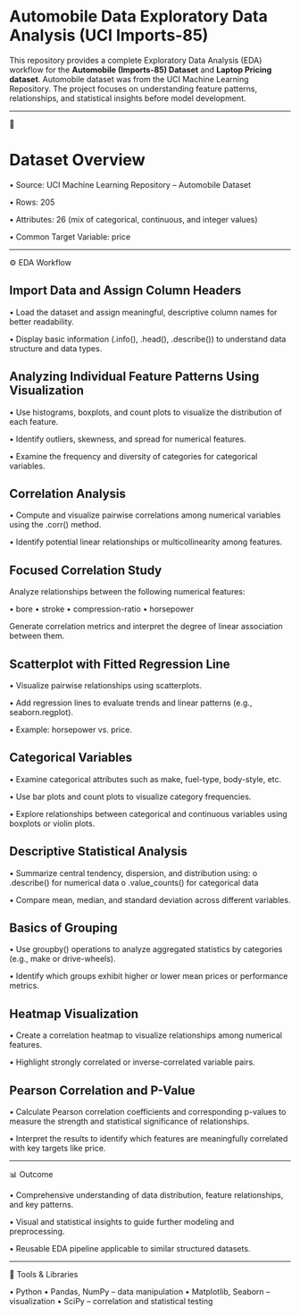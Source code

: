 # Automobile Data Exploratory Data Analysis (UCI Imports-85)
This repository provides a complete Exploratory Data Analysis (EDA) workflow for the **Automobile (Imports-85) Dataset** and **Laptop Pricing dataset**. 
Automobile dataset was from the UCI Machine Learning Repository.
The project focuses on understanding feature patterns, relationships, and statistical insights before model development.
________________________________________
📌 
# Dataset Overview

•	Source: UCI Machine Learning Repository – Automobile Dataset

•	Rows: 205

•	Attributes: 26 (mix of categorical, continuous, and integer values)

•	Common Target Variable: price
________________________________________
⚙️ EDA Workflow

## Import Data and Assign Column Headers

•	Load the dataset and assign meaningful, descriptive column names for better readability.

•	Display basic information (.info(), .head(), .describe()) to understand data structure and data types.


## Analyzing Individual Feature Patterns Using Visualization

•	Use histograms, boxplots, and count plots to visualize the distribution of each feature.

•	Identify outliers, skewness, and spread for numerical features.

•	Examine the frequency and diversity of categories for categorical variables.


## Correlation Analysis
   
•	Compute and visualize pairwise correlations among numerical variables using the .corr() method.

•	Identify potential linear relationships or multicollinearity among features.


## Focused Correlation Study
   
Analyze relationships between the following numerical features:

•	bore
•	stroke
•	compression-ratio
•	horsepower

Generate correlation metrics and interpret the degree of linear association between them.


## Scatterplot with Fitted Regression Line
   
•	Visualize pairwise relationships using scatterplots.

•	Add regression lines to evaluate trends and linear patterns (e.g., seaborn.regplot).

•	Example: horsepower vs. price.


## Categorical Variables
   
•	Examine categorical attributes such as make, fuel-type, body-style, etc.

•	Use bar plots and count plots to visualize category frequencies.

•	Explore relationships between categorical and continuous variables using boxplots or violin plots.


## Descriptive Statistical Analysis
   
•	Summarize central tendency, dispersion, and distribution using:
o	.describe() for numerical data
o	.value_counts() for categorical data

•	Compare mean, median, and standard deviation across different variables.


## Basics of Grouping
   
•	Use groupby() operations to analyze aggregated statistics by categories (e.g., make or drive-wheels).

•	Identify which groups exhibit higher or lower mean prices or performance metrics.


## Heatmap Visualization
    
•	Create a correlation heatmap to visualize relationships among numerical features.

•	Highlight strongly correlated or inverse-correlated variable pairs.


## Pearson Correlation and P-Value
    
•	Calculate Pearson correlation coefficients and corresponding p-values to measure the strength and statistical significance of relationships.

•	Interpret the results to identify which features are meaningfully correlated with key targets like price.

________________________________________
📊 Outcome

•	Comprehensive understanding of data distribution, feature relationships, and key patterns.

•	Visual and statistical insights to guide further modeling and preprocessing.

•	Reusable EDA pipeline applicable to similar structured datasets.
________________________________________
🧰 Tools & Libraries

•	Python
•	Pandas, NumPy – data manipulation
•	Matplotlib, Seaborn – visualization
•	SciPy – correlation and statistical testing
